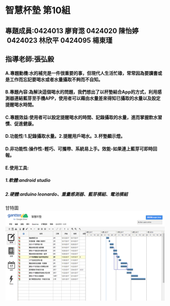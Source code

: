 # 智慧杯墊 第10組
## 專題成員:0424013 廖育滺 0424020 陳怡婷  0424023 林欣平 0424095 楊東瑾
## 指導老師:張弘毅
#### A.專題動機:水的補充是一件很重要的事，但現代人生活忙碌，常常因為要讀書或是工作而忘記要喝水或者水量攝取不夠而不自知。
#### B.專題內容:為解決這個喝水的問題，我們想出了以杯墊結合App的方式，利用感測器連結藍芽至手機APP，使用者可以藉由水量差來得知已攝取的水量以及設定提醒喝水時間。
#### C.專題效益:使用者可以設定提醒喝水的時間、記錄攝取的水量，進而掌握飲水習慣、促進健康。
#### D.功能性:1.記錄攝取水量。2.提醒用戶喝水。3.杯墊顯示燈。
#### D.非功能性:操作性-輕巧、可攜帶、系統易上手。效能-如果連上藍芽可即時回報。
#### E.使用工具:
##### 1.軟體:android studio 
##### 2.硬體:arduino leonardo、重量感測器、藍芽模組、電池模組



甘特圖
![](gw123.png "")
